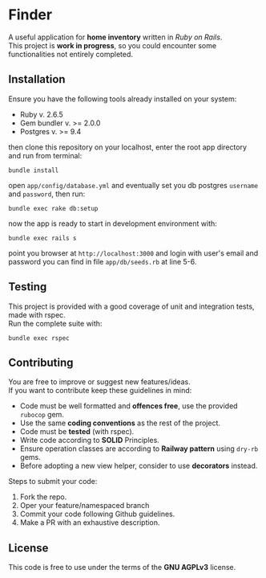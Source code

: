 # Finder

A useful application for **home inventory** written in *Ruby on Rails*.  
This project is **work in progress**, so you could encounter some functionalities not entirely completed.


## Installation

Ensure you have the following tools already installed on your system:

* Ruby v. 2.6.5
* Gem bundler v. >= 2.0.0
* Postgres v. >= 9.4

then clone this repository on your localhost, enter the root app directory and run from terminal:

```
bundle install
```

open `app/config/database.yml` and eventually set you db postgres `username` and `password`, then run:

```
bundle exec rake db:setup
```

now the app is ready to start in development environment with:

```
bundle exec rails s
```

point you browser at `http://localhost:3000` and login with user's email and password you can find in file `app/db/seeds.rb` at line 5-6.


## Testing

This project is provided with a good coverage of unit and integration tests, made with rspec.  
Run the complete suite with:

```
bundle exec rspec
```


## Contributing

You are free to improve or suggest new features/ideas.  
If you want to contribute keep these guidelines in mind:

* Code must be well formatted and **offences free**, use the provided `rubocop` gem.
* Use the same **coding conventions** as the rest of the project.
* Code must be **tested** (with rspec).
* Write code according to **SOLID** Principles.
* Ensure operation classes are according to **Railway pattern** using `dry-rb` gems.
* Before adopting a new view helper, consider to use **decorators** instead.

Steps to submit your code:

1. Fork the repo.
2. Oper your feature/namespaced branch
3. Commit your code following Github guidelines.
4. Make a PR with an exhaustive description.


## License

This code is free to use under the terms of the **GNU AGPLv3** license.
